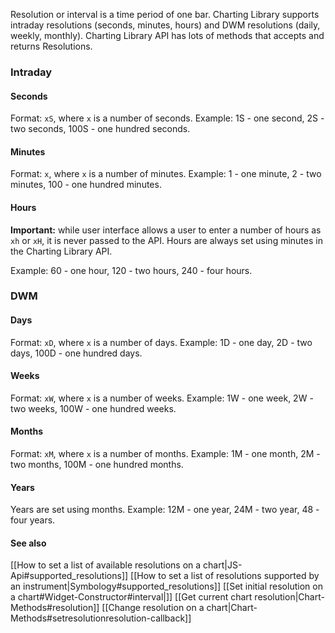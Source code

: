 Resolution or interval is a time period of one bar. Charting Library supports intraday resolutions (seconds, minutes, hours) and DWM resolutions (daily, weekly, monthly).
Charting Library API has lots of methods that accepts and returns Resolutions.

### Intraday

#### Seconds

Format: `xS`, where `x` is a number of seconds.
Example: 1S - one second, 2S - two seconds, 100S - one hundred seconds.

#### Minutes

Format: `x`, where `x` is a number of minutes.
Example: 1 - one minute, 2 - two minutes, 100 - one hundred minutes.

#### Hours

**Important:** while user interface allows a user to enter a number of hours as `xh` or `xH`, it is never passed to the API. Hours are always set using minutes in the Charting Library API.

Example: 60 - one hour, 120 - two hours, 240 - four hours.

### DWM

#### Days

Format: `xD`, where `x` is a number of days.
Example: 1D - one day, 2D - two days, 100D - one hundred days.

#### Weeks

Format: `xW`, where `x` is a number of weeks.
Example: 1W - one week, 2W - two weeks, 100W - one hundred weeks.

#### Months

Format: `xM`, where `x` is a number of months.
Example: 1M - one month, 2M - two months, 100M - one hundred months.

#### Years

Years are set using months.
Example: 12M - one year, 24M - two year, 48 - four years.

#### See also
[[How to set a list of available resolutions on a chart|JS-Api#supported_resolutions]]
[[How to set a list of resolutions supported by an instrument|Symbology#supported_resolutions]]
[[Set initial resolution on a chart#Widget-Constructor#interval|]]
[[Get current chart resolution|Chart-Methods#resolution]]
[[Change resolution on a chart|Chart-Methods#setresolutionresolution-callback]]
